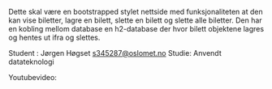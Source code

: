 Dette skal være en bootstrapped stylet nettside med funksjonaliteten at den kan vise biletter,
 lagre en bilett, slette en bilett og slette alle biletter. Den har en kobling mellom database
 en h2-database der hvor bilett objektene lagres og hentes ut ifra og slettes.

Student : Jørgen Høgset s345287@oslomet.no
Studie: Anvendt datateknologi

Youtubevideo: 

